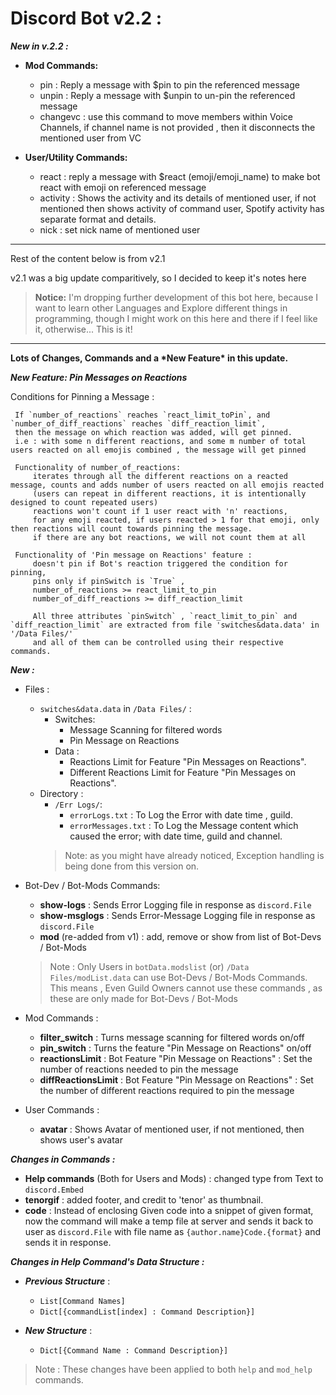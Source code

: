 # Discord Bot v2.2 :

***New in v.2.2 :***

* **Mod Commands:**
    * pin : Reply a message with $pin to pin the referenced message
    * unpin : Reply a message with $unpin to un-pin the referenced message
    * changevc : use this command to move members within Voice Channels, if channel name is not provided , then it disconnects the mentioned user from VC

* **User/Utility Commands:**
    * react : reply a message with $react (emoji/emoji_name) to make bot react with emoji on referenced message
    * activity : Shows the activity and its details of mentioned user, if not mentioned then shows activity of command user, Spotify activity has separate format and details.
    * nick : set nick name of mentioned user
    

***
Rest of the content below is from v2.1

v2.1 was a big update comparitively, so I decided to keep it's notes here

> **Notice:** I'm dropping further development of this bot here, because I want to learn other Languages and Explore different things in programming, though I might work on this here and there if I feel like it, otherwise... This is it!
***


**Lots of Changes, Commands and a \*New Feature\* in this update.**

***New Feature: Pin Messages on Reactions***  

Conditions for Pinning a Message : 
```
 If `number_of_reactions` reaches `react_limit_toPin`, and `number_of_diff_reactions` reaches `diff_reaction_limit`,
 then the message on which reaction was added, will get pinned.
 i.e : with some n different reactions, and some m number of total users reacted on all emojis combined , the message will get pinned
    
 Functionality of number_of_reactions:
     iterates through all the different reactions on a reacted message, counts and adds number of users reacted on all emojis reacted
     (users can repeat in different reactions, it is intentionally designed to count repeated users)
     reactions won't count if 1 user react with 'n' reactions,
     for any emoji reacted, if users reacted > 1 for that emoji, only then reactions will count towards pinning the message.
     if there are any bot reactions, we will not count them at all

 Functionality of 'Pin message on Reactions' feature :
     doesn't pin if Bot's reaction triggered the condition for pinning,
     pins only if pinSwitch is `True` ,
     number_of_reactions >= react_limit_to_pin
     number_of_diff_reactions >= diff_reaction_limit

     All three attributes `pinSwitch` , `react_limit_to_pin` and `diff_reaction_limit` are extracted from file 'switches&data.data' in '/Data Files/'
     and all of them can be controlled using their respective commands.
```
***New :***
* Files :
    * `switches&data.data` in `/Data Files/` : 
        * Switches:
            * Message Scanning for filtered words
            * Pin Message on Reactions
        * Data :
            * Reactions Limit for Feature "Pin Messages on Reactions".
            * Different Reactions Limit for Feature "Pin Messages on Reactions".
    * Directory :
        * `/Err Logs/`:
            * `errorLogs.txt` : To Log the Error with date time , guild.
            * `errorMessages.txt` : To Log the Message content which caused the error; with date time, guild and channel.
        > Note: as you might have already noticed, Exception handling is being done from this version on.
    
    
* Bot-Dev / Bot-Mods Commands:
    * **show-logs** : Sends Error Logging file in response as `discord.File`
    * **show-msglogs** : Sends Error-Message Logging file in response as `discord.File`
    * **mod** (re-added from v1) : add, remove or show from list of Bot-Devs / Bot-Mods
    >Note : Only Users in `botData.modslist` (or) `/Data Files/modList.data` can use Bot-Devs / Bot-Mods Commands.
    This means , Even Guild Owners cannot use these commands , as these are only made for Bot-Devs / Bot-Mods
* Mod Commands :
    * **filter_switch** : Turns message scanning for filtered words on/off
    * **pin_switch** : Turns the feature "Pin Message on Reactions" on/off
    * **reactionsLimit** : Bot Feature "Pin Message on Reactions" : Set the number of reactions needed to pin the message
    * **diffReactionsLimit** : Bot Feature "Pin Message on Reactions" : Set the number of different reactions required to pin the message
* User Commands :
    * **avatar** : Shows Avatar of mentioned user, if not mentioned, then shows user's avatar
    
***Changes in Commands :***
* **Help commands** (Both for Users and Mods) : changed type from Text to `discord.Embed`
* **tenorgif** : added footer, and credit to 'tenor' as thumbnail.
* **code** : Instead of enclosing Given code into a snippet of given format, now the command will make a temp file at server and sends it back to user as `discord.File` with file name as `{author.name}Code.{format}` and sends it in response.

***Changes in Help Command's Data Structure :***
* ***Previous Structure*** : 
    * `List[Command Names]` 
    * `Dict[{commandList[index] : Command Description}]`
    
* ***New Structure*** :
    * `Dict[{Command Name : Command Description}]`
    
> Note : These changes have been applied to both `help` and `mod_help` commands.